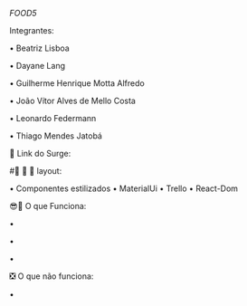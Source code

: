 *FOOD5*



Integrantes:

• Beatriz Lisboa

• Dayane Lang

• Guilherme Henrique Motta Alfredo

• João Vítor Alves de Mello Costa

• Leonardo Federmann

• Thiago Mendes Jatobá

🔗 Link do Surge:

#🎨 🧑 🎨 layout:

• Componentes estilizados • MaterialUi • Trello • React-Dom

😎🌟 O que Funciona:

•

•

•

❎ O que não funciona:

•
